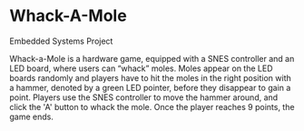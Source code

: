 # Whack-A-Mole
Embedded Systems Project

Whack-a-Mole is a hardware game, equipped with a SNES controller and an LED board, where users can “whack” moles. Moles appear on the LED boards randomly and players have to hit the moles in the right position with a hammer, denoted by a green LED pointer, before they disappear to gain a point. Players use the SNES controller to move the hammer around, and click the 'A' button to whack the mole. Once the player reaches 9 points, the game ends. 
